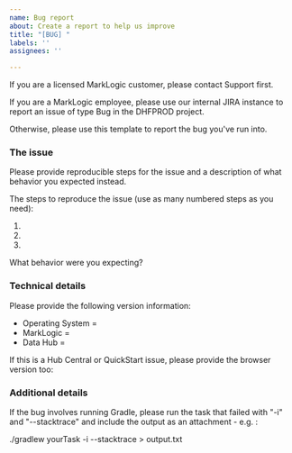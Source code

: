 ```yaml
---
name: Bug report
about: Create a report to help us improve
title: "[BUG] "
labels: ''
assignees: ''

---
```


If you are a licensed MarkLogic customer, please contact Support first. 

If you are a MarkLogic employee, please use our internal JIRA instance to report an issue of type Bug in the DHFPROD project. 

Otherwise, please use this template to report the bug you've run into.
### The issue

Please provide reproducible steps for the issue and a description of what behavior you expected instead.

The steps to reproduce the issue (use as many numbered steps as you need):

1)
2)
3)

What behavior were you expecting? 

### Technical details

Please provide the following version information:

- Operating System = 
- MarkLogic = 
- Data Hub = 

If this is a Hub Central or QuickStart issue, please provide the browser version too: 

### Additional details

If the bug involves running Gradle, please run the task that failed with "-i" and "--stacktrace" and include the output as an attachment - e.g. : 

   ./gradlew yourTask -i --stacktrace > output.txt
